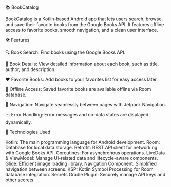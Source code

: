 📚 BookCatalog

BookCatalog is a Kotlin-based Android app that lets users search, browse, and save their favorite books from the Google Books API. 
It features offline access to favorite books, smooth navigation, and a clean user interface.

🛠️ Features

🔍 Book Search: Find books using the Google Books API.

📖 Book Details: View detailed information about each book, such as title, author, and description.

❤️ Favorite Books: Add books to your favorites list for easy access later.

🚫 Offline Access: Saved favorite books are available offline via Room database.

🧭 Navigation: Navigate seamlessly between pages with Jetpack Navigation.

📉 Error Handling: Error messages and no-data states are displayed dynamically.

🧰 Technologies Used

Kotlin: The main programming language for Android development.
Room: Database for local data storage.
Retrofit: REST API client for networking with Google Books API.
Coroutines: For asynchronous operations.
LiveData & ViewModel: Manage UI-related data and lifecycle-aware components.
Glide: Efficient image loading library.
Navigation Component: Simplified navigation between screens.
KSP: Kotlin Symbol Processing for Room database integration.
Secrets Gradle Plugin: Securely manage API keys and other secrets.
